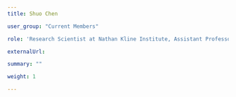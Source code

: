 ```yaml
---
title: Shuo Chen

user_group: "Current Members"

role: 'Research Scientist at Nathan Kline Institute, Assistant Professor at NYU Grossman School of Medicine'

externalUrl: 

summary: ""

weight: 1

---
```



